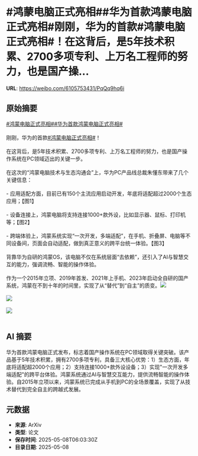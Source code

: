 # #鸿蒙电脑正式亮相##华为首款鸿蒙电脑正式亮相#刚刚，华为的首款#鸿蒙电脑正式亮相#！在这背后，是5年技术积累、2700多项专利、上万名工程师的努力，也是国产操...

**URL**: https://weibo.com/6105753431/PqQq9hq6i

## 原始摘要

<a href="https://m.weibo.cn/search?containerid=231522type%3D1%26t%3D10%26q%3D%23%E9%B8%BF%E8%92%99%E7%94%B5%E8%84%91%E6%AD%A3%E5%BC%8F%E4%BA%AE%E7%9B%B8%23&amp;extparam=%23%E9%B8%BF%E8%92%99%E7%94%B5%E8%84%91%E6%AD%A3%E5%BC%8F%E4%BA%AE%E7%9B%B8%23" data-hide=""><span class="surl-text">#鸿蒙电脑正式亮相#</span></a><a href="https://m.weibo.cn/search?containerid=231522type%3D1%26t%3D10%26q%3D%23%E5%8D%8E%E4%B8%BA%E9%A6%96%E6%AC%BE%E9%B8%BF%E8%92%99%E7%94%B5%E8%84%91%E6%AD%A3%E5%BC%8F%E4%BA%AE%E7%9B%B8%23&amp;extparam=%23%E5%8D%8E%E4%B8%BA%E9%A6%96%E6%AC%BE%E9%B8%BF%E8%92%99%E7%94%B5%E8%84%91%E6%AD%A3%E5%BC%8F%E4%BA%AE%E7%9B%B8%23" data-hide=""><span class="surl-text">#华为首款鸿蒙电脑正式亮相#</span></a><br><br>刚刚，华为的首款<a href="https://m.weibo.cn/search?containerid=231522type%3D1%26t%3D10%26q%3D%23%E9%B8%BF%E8%92%99%E7%94%B5%E8%84%91%E6%AD%A3%E5%BC%8F%E4%BA%AE%E7%9B%B8%23&amp;extparam=%23%E9%B8%BF%E8%92%99%E7%94%B5%E8%84%91%E6%AD%A3%E5%BC%8F%E4%BA%AE%E7%9B%B8%23" data-hide=""><span class="surl-text">#鸿蒙电脑正式亮相#</span></a>！<br><br>在这背后，是5年技术积累、2700多项专利、上万名工程师的努力，也是国产操作系统在PC领域迈出的关键一步。<br><br>在这次的“鸿蒙电脑技术与生态沟通会”上，华为PC产品线总裁朱懂东带来了几个关键信息：<br><br>- 应用适配方面，目前已有150个主流应用启动开发，年底将适配超过2000个生态应用；【图1】<br><br>- 设备连接上，鸿蒙电脑将支持连接1000+款外设，比如显示器、鼠标、打印机等；【图2】<br><br>- 跨端体验上，鸿蒙系统实现“一次开发，多端适配”，在手机、折叠屏、电脑等不同设备间，页面会自动适配，做到真正意义的跨平台统一体验。【图3】<br><br>背靠华为自研的鸿蒙OS，该电脑不仅在系统层面“去依赖”，还引入了AI与智慧交互的能力，强调流畅、智能的操作体验。<br><br>作为一个2015年立项、2019年首发、2021年上手机、2023年启动全自研的国产系统，鸿蒙在不到十年的时间里，实现了从“替代”到“自主”的质变。<img style="" src="https://tvax1.sinaimg.cn/large/006Fd7o3gy1i17w28abq8j30zk0qo7rn.jpg" referrerpolicy="no-referrer"><br><br><img style="" src="https://tvax3.sinaimg.cn/large/006Fd7o3gy1i17w2an0tdj30zk0qo1kx.jpg" referrerpolicy="no-referrer"><br><br><img style="" src="https://tvax3.sinaimg.cn/large/006Fd7o3gy1i17w2dgtj4j312c0ss4qp.jpg" referrerpolicy="no-referrer"><br><br>

## AI 摘要

华为首款鸿蒙电脑正式发布，标志着国产操作系统在PC领域取得关键突破。该产品基于5年技术积累，拥有2700多项专利，具备三大核心优势：1）生态方面，年底将适配超2000个应用；2）支持连接1000+款外设设备；3）实现"一次开发多端适配"的跨平台体验。鸿蒙系统通过AI与智慧交互能力，提供流畅智能的操作体验。自2015年立项以来，鸿蒙系统已完成从手机到PC的全场景覆盖，实现了从技术替代到完全自主的跨越式发展。

## 元数据

- **来源**: ArXiv
- **类型**: 论文
- **保存时间**: 2025-05-08T06:03:30Z
- **目录日期**: 2025-05-08
